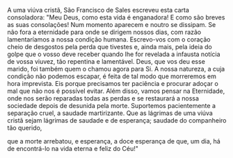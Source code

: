 
A uma viúva cristã, São Francisco de Sales escreveu esta carta consoladora: "Meu Deus, como esta vida é enganadora! E como são breves as suas consolações! Num momento aparecem e noutro se dissipam. Se não fora a eternidade para onde se dirigem nossos dias, com razão lamentaríamos a nossa condição humana. Escrevo-vos com o coração cheio de desgostos pela perda que tivestes e, ainda mais, pela ideia do golpe que o vosso deve receber quando lhe for revelada a infausta notícia de vossa viuvez, tão repentina e lamentável. Deus, que vos deu esse marido, foi também quem o chamou agora para Si. A nossa natureza, a cuja condição não podemos escapar, é feita de tal modo que morreremos em hora imprevista. Eis porque precisamos ter paciência e procurar adoçar o mal que não nos é possível evitar. Além disso, vamos pensar na Eternidade, onde nos serão reparadas todas as perdas e se restaurará a nossa sociedade depois de desunida pela morte. Suportemos pacientemente a separação cruel, a saudade martirizante. Que as lágrimas de uma viúva cristã sejam lágrimas de saudade e de esperança; saudade do companheiro tão querido,

que a morte arrebatou, e esperança, a doce esperança de que, um dia, há de encontrá-lo na vida eterna e feliz do Céu!"

